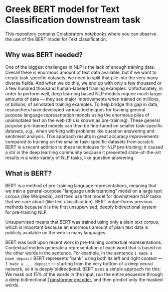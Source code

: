 # Greek BERT model for Text Classification downstream task

This repository contains Colaboratory notebooks where you can observe the use of the BERT model for Text classification.

## Why was BERT needed?

One of the biggest challenges in NLP is the lack of enough training data. Overall there is enormous amount of text data available, but if we want to create task-specific datasets, we need to split that pile into the very many diverse fields. And when we do this, we end up with only a few thousand or a few hundred thousand human-labeled training examples. Unfortunately, in order to perform well, deep learning based NLP models require much larger amounts of data — they see major improvements when trained on millions, or billions, of annotated training examples. To help bridge this gap in data, researchers have developed various techniques for training general purpose language representation models using the enormous piles of unannotated text on the web (this is known as pre-training). These general purpose pre-trained models can then be fine-tuned on smaller task-specific datasets, e.g., when working with problems like question answering and sentiment analysis. This approach results in great accuracy improvements compared to training on the smaller task-specific datasets from scratch. BERT is a recent addition to these techniques for NLP pre-training; it caused a stir in the deep learning community because it presented state-of-the-art results in a wide variety of NLP tasks, like question answering.

## What is BERT?

BERT is a method of pre-training language representations, meaning that we train a general-purpose "language understanding" model on a large text corpus (like Wikipedia), and then use that model for downstream NLP tasks that we care about (like text classification). BERT outperforms previous methods because it is the first unsupervised, deeply bidirectional system for pre-training NLP.

Unsupervised means that BERT was trained using only a plain text corpus, which is important because an enormous amount of plain text data is publicly available on the web in many languages.

BERT was built upon recent work in pre-training contextual representations. Contextual models generate a representation of each word that is based on the other words in the sentence. For example, in the sentence `I made a bank deposit` BERT represents "bank" using both its left and right context — `I made a ... deposit` — starting from the very bottom of a deep neural network, so it is deeply bidirectional. BERT uses a simple approach for this: We mask out 15% of the words in the input, run the entire sequence through a deep bidirectional [Transformer encoder](https://arxiv.org/abs/1706.03762), and then predict only the masked words.



